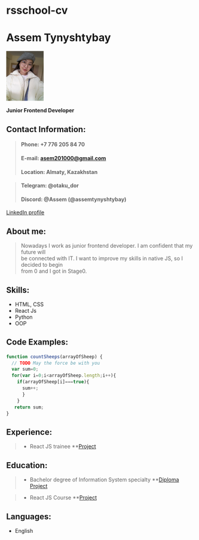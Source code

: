 # rsschool-cv

# Assem Tynyshtybay

<img src="/avatar.jpg" width="100px">

**Junior Frontend Developer**

## Contact Information:

> #### Phone: +7 776 205 84 70
>
> #### E-mail: asem201000@gmail.com
>
> #### Location: Almaty, Kazakhstan

> #### Telegram: @otaku_dor
>
> #### Discord: @Assem (@assemtynyshtybay)

[LinkedIn profile](https://www.linkedin.com/in/assem-tynyshtybay-1840b6207)

## About me:

> Nowadays I work as junior frontend developer. I am confident that my future will\
> be connected with IT. I want to improve my skills in native JS, so I decided to begin\
> from 0 and I got in Stage0.

## Skills:

* HTML, CSS
* React Js
* Python
* OOP

## Code Examples:

```javascript
function countSheeps(arrayOfSheep) {
  // TODO May the force be with you
  var sum=0;
  for(var i=0;i<arrayOfSheep.length;i++){
    if(arrayOfSheep[i]===true){
      sum++;
      }
    }
   return sum;
}
```

## Experience:

> * React JS trainee
>   **[Project](https://github.com/assemtynyshtybay/Diploma)

## Education:

> * Bachelor degree of Information System specialty
>   **[Diploma Project](https://github.com/assemtynyshtybay/Diploma)

> * React JS Course
>   **[Project](https://github.com/assemtynyshtybay/job-qarastyr)

## Languages:
* English
  
 
